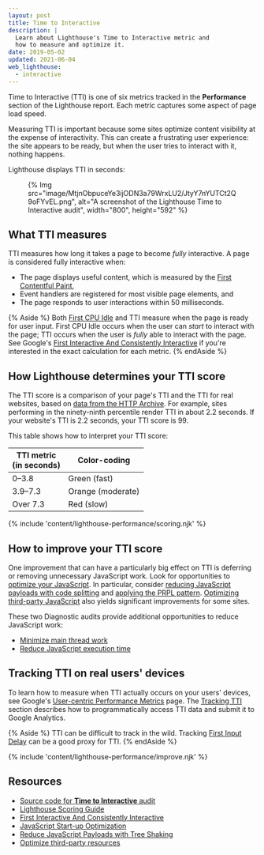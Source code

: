```yaml
---
layout: post
title: Time to Interactive
description: |
  Learn about Lighthouse's Time to Interactive metric and
  how to measure and optimize it.
date: 2019-05-02
updated: 2021-06-04
web_lighthouse:
  - interactive
---
```


Time to Interactive (TTI) is one of six metrics
tracked in the **Performance** section of the Lighthouse report.
Each metric captures some aspect of page load speed.

Measuring TTI is important because
some sites optimize content visibility at the expense of interactivity.
This can create a frustrating user experience:
the site appears to be ready, but when the user tries to interact with it,
nothing happens.

Lighthouse displays TTI in seconds:

<figure>
  {% Img src="image/MtjnObpuceYe3ijODN3a79WrxLU2/JtyY7nYUTCt2Q9oFYvEL.png", alt="A screenshot of the Lighthouse Time to Interactive audit", width="800", height="592" %}
</figure>

## What TTI measures

TTI measures how long it takes a page to become _fully_ interactive.
A page is considered fully interactive when:

- The page displays useful content, which is measured by the
[First Contentful Paint](/fcp/),
- Event handlers are registered for most visible page elements, and
- The page responds to user interactions within 50&nbsp;milliseconds.

{% Aside %}
Both [First CPU Idle](/first-cpu-idle) and TTI
measure when the page is ready for user input.
First CPU Idle occurs when the user can _start_ to interact with the page;
TTI occurs when the user is _fully_ able to interact with the page.
See Google's [First Interactive And Consistently Interactive](https://docs.google.com/document/d/1GGiI9-7KeY3TPqS3YT271upUVimo-XiL5mwWorDUD4c/edit)
if you're interested in the exact calculation for each metric.
{% endAside %}

## How Lighthouse determines your TTI score

The TTI score is a comparison of your page's TTI
and the TTI for real websites, based on
[data from the HTTP Archive](https://httparchive.org/reports/loading-speed#ttci).
For example, sites performing in the ninety-ninth percentile
render TTI in about 2.2&nbsp;seconds.
If your website's TTI is 2.2&nbsp;seconds, your TTI score is 99.

This table shows how to interpret your TTI score:

<div class="table-wrapper">
  <table>
    <thead>
      <tr>
        <th>TTI metric<br>(in seconds)</th>
        <th>Color-coding</th>
      </tr>
    </thead>
    <tbody>
      <tr>
        <td>0–3.8</td>
        <td>Green (fast)</td>
      </tr>
      <tr>
        <td>3.9–7.3</td>
        <td>Orange (moderate)</td>
      </tr>
      <tr>
        <td>Over 7.3</td>
        <td>Red (slow)</td>
      </tr>
    </tbody>
  </table>
</div>

{% include 'content/lighthouse-performance/scoring.njk' %}

## How to improve your TTI score

One improvement that can have a particularly big effect on TTI is
deferring or removing unnecessary JavaScript work.
Look for opportunities to [optimize your JavaScript](/fast#optimize-your-javascript).
In particular, consider [reducing JavaScript payloads with code splitting](/reduce-javascript-payloads-with-code-splitting)
and [applying the PRPL pattern](/apply-instant-loading-with-prpl). [Optimizing third-party JavaScript][3p]
also yields significant improvements for some sites.

These two Diagnostic audits provide additional opportunities
to reduce JavaScript work:

- [Minimize main thread work](/mainthread-work-breakdown)
- [Reduce JavaScript execution time](/bootup-time)

## Tracking TTI on real users' devices

To learn how to measure when TTI actually occurs on your users' devices,
see Google's [User-centric Performance Metrics][metrics] page.
The [Tracking TTI][tracking] section describes
how to programmatically access TTI data and submit it to Google Analytics.

{% Aside %}
TTI can be difficult to track in the wild.
Tracking [First Input Delay](https://developers.google.com/web/updates/2018/05/first-input-delay)
can be a good proxy for TTI.
{% endAside %}

{% include 'content/lighthouse-performance/improve.njk' %}

## Resources

- [Source code for **Time to Interactive** audit](https://github.com/GoogleChrome/lighthouse/blob/master/core/audits/metrics/interactive.js)
- [Lighthouse Scoring Guide](/performance-scoring)
- [First Interactive And Consistently Interactive](https://docs.google.com/document/d/1GGiI9-7KeY3TPqS3YT271upUVimo-XiL5mwWorDUD4c/edit)
- [JavaScript Start-up Optimization](/optimizing-content-efficiency-javascript-startup-optimization/)
- [Reduce JavaScript Payloads with Tree Shaking](https://developers.google.com/web/fundamentals/performance/optimizing-javascript/tree-shaking/)
- [Optimize third-party resources][3p]

[metrics]: https://developers.google.com/web/fundamentals/performance/user-centric-performance-metrics
[tracking]: https://developers.google.com/web/fundamentals/performance/user-centric-performance-metrics#tracking_tti
[3p]: /fast/#optimize-your-third-party-resources
